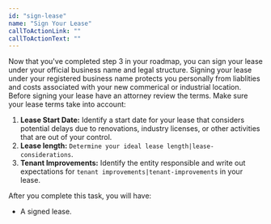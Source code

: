 ```yaml
---
id: "sign-lease"
name: "Sign Your Lease"
callToActionLink: ""
callToActionText: ""
---
```

Now that you've completed step 3 in your roadmap, you can sign your lease under your official business name and legal structure. Signing your lease under your registered business name protects you personally from liablities and costs associated with your new commerical or industrial location. Before signing your lease have an attorney review the terms. Make sure your lease terms take into account:

1. **Lease Start Date:** Identify a start date for your lease that considers potential delays due to renovations, industry licenses, or other activities that are out of your control.
2. **Lease length:** `Determine your ideal lease length|lease-considerations`.
3. **Tenant Improvements:** Identify the entity responsible and write out expectations for `tenant improvements|tenant-improvements` in your lease.
        
After you complete this task, you will have:
- A signed lease.
